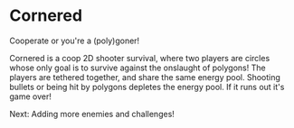 # Cornered
Cooperate or you're a (poly)goner!

Cornered is a coop 2D shooter survival, where two players are circles whose only goal is to survive against the onslaught of polygons! The players are tethered together, and share the same energy pool. Shooting bullets or being hit by polygons depletes the energy pool. If it runs out it's game over!

Next: Adding more enemies and challenges!
